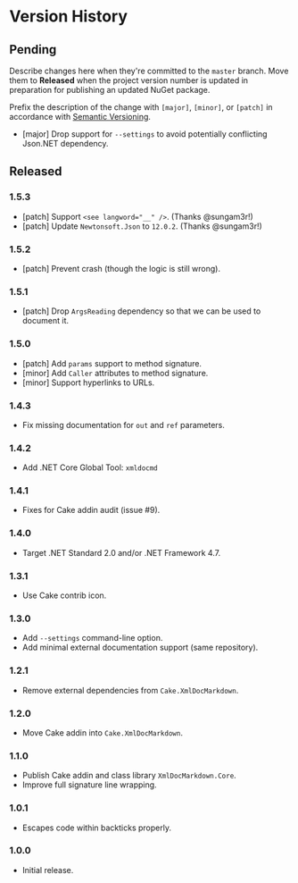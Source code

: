 # Version History

## Pending

Describe changes here when they're committed to the `master` branch. Move them to **Released** when the project version number is updated in preparation for publishing an updated NuGet package.

Prefix the description of the change with `[major]`, `[minor]`, or `[patch]` in accordance with [Semantic Versioning](https://semver.org/).

* [major] Drop support for `--settings` to avoid potentially conflicting Json.NET dependency.

## Released

### 1.5.3

* [patch] Support `<see langword="__" />`. (Thanks @sungam3r!)
* [patch] Update `Newtonsoft.Json` to `12.0.2`. (Thanks @sungam3r!)

### 1.5.2

* [patch] Prevent crash (though the logic is still wrong).

### 1.5.1

* [patch] Drop `ArgsReading` dependency so that we can be used to document it.

### 1.5.0

* [patch] Add `params` support to method signature.
* [minor] Add `Caller` attributes to method signature.
* [minor] Support hyperlinks to URLs.

### 1.4.3

* Fix missing documentation for `out` and `ref` parameters.

### 1.4.2

* Add .NET Core Global Tool: `xmldocmd`

### 1.4.1

* Fixes for Cake addin audit (issue #9).

### 1.4.0

* Target .NET Standard 2.0 and/or .NET Framework 4.7.

### 1.3.1

* Use Cake contrib icon.

### 1.3.0

* Add `--settings` command-line option.
* Add minimal external documentation support (same repository).

### 1.2.1

* Remove external dependencies from `Cake.XmlDocMarkdown`.

### 1.2.0

* Move Cake addin into `Cake.XmlDocMarkdown`.

### 1.1.0

* Publish Cake addin and class library `XmlDocMarkdown.Core`.
* Improve full signature line wrapping.

### 1.0.1

* Escapes code within backticks properly.

### 1.0.0

* Initial release.
